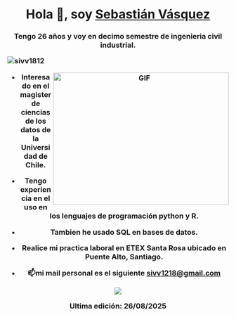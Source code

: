 

<h1 align="center">Hola 👋, soy <a href="https://100rabhcsmc.github.io/Me.io/" target="blank">
Sebastián Vásquez</a></h1>
<h3 align="center">Tengo 26 años y voy en decimo semestre de ingenieria civil industrial.


<p align="left"> <img src="https://komarev.com/ghpvc/?username=sivv1812&label=Profile%20views&color=0e75b6&style=flat" alt="sivv1812" /> </p>

<a target="_blank" align="center">
  <img align="right" top="500" height="300" width="400" alt="GIF" src="https://media.giphy.com/media/SWoSkN6DxTszqIKEqv/giphy.gif">
</a>

- Interesado en el magister de ciencias de los datos de la Universidad de Chile.

- Tengo experiencia en el uso en los lenguajes de programación python y R.

- Tambien he usado SQL en bases de datos.

- Realice mi practica laboral en ETEX Santa Rosa ubicado en Puente Alto, Santiago.



- 📫mi mail personal es el siguiente **sivv1218@gmail.com**

<div align='center'>
    <a class="header-badge" target="_blank" href="https://www.linkedin.com/in/sebastián-vásquez-1a9249337">
          <img src="https://img.shields.io/badge/style--5eba00.svg?label=LinkedIn&logo=linkedin&style=social">
    </a>   
 </div>


Ultima edición: 26/08/2025





